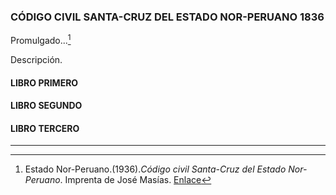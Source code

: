 


### CÓDIGO CIVIL SANTA-CRUZ DEL ESTADO NOR-PERUANO 1836

Promulgado...[^1]

Descripción.   

#### LIBRO PRIMERO
#### LIBRO SEGUNDO
#### LIBRO TERCERO


---
[^1]: Estado Nor-Peruano.(1936).*Código civil Santa-Cruz del Estado Nor-Peruano*. Imprenta de José Masías. [Enlace](https://books.google.com.pe/books?id=fSmuYIYQAD0C&dq)
